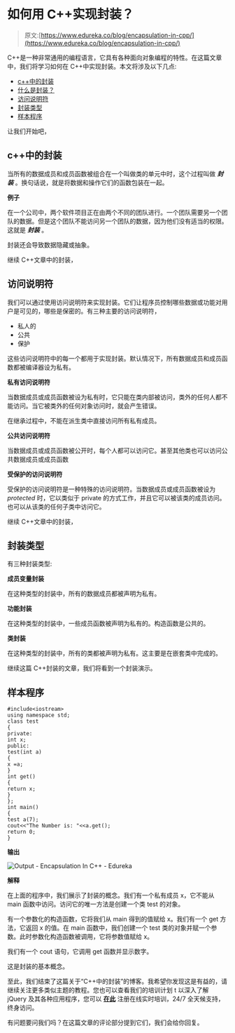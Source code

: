 # 如何用 C++实现封装？

> 原文:[https://www.edureka.co/blog/encapsulation-in-cpp/](https://www.edureka.co/blog/encapsulation-in-cpp/)

C++是一种非常通用的编程语言，它具有各种面向对象编程的特性。在这篇文章中，我们将学习如何在 C++中实现封装。本文将涉及以下几点:

*   [c++中的封装](#EncapsulationInC++)
*   [什么是封装？](#WhatIsEncapsulation?)
*   [访问说明符](#AccessSpecifiers)
*   [封装类型](#TypesOfEncapsulation)
*   [样本程序](#SampleProgram)

让我们开始吧，

## **c++中的封装**

当所有的数据成员和成员函数被组合在一个叫做类的单元中时，这个过程叫做 ***封装*** 。换句话说，就是将数据和操作它们的函数包装在一起。

**例子**

在一个公司中，两个软件项目正在由两个不同的团队进行。一个团队需要另一个团队的数据。但是这个团队不能访问另一个团队的数据，因为他们没有适当的权限。这就是 ***封装*** 。

封装还会导致数据隐藏或抽象。

继续 C++文章中的封装，

## **访问说明符**

我们可以通过使用访问说明符来实现封装。它们让程序员控制哪些数据或功能对用户是可见的，哪些是保密的。有三种主要的访问说明符，

*   私人的
*   公共
*   保护

这些访问说明符中的每一个都用于实现封装。默认情况下，所有数据成员和成员函数都被编译器设为私有。

**私有访问说明符**

当数据成员或成员函数被设为私有时，它只能在类内部被访问，类外的任何人都不能访问。当它被类外的任何对象访问时，就会产生错误。

在继承过程中，不能在派生类中直接访问所有私有成员。

**公共访问说明符**

当数据成员或成员函数被公开时，每个人都可以访问它。甚至其他类也可以访问公共数据成员或成员函数

**受保护的访问说明符**

受保护的访问说明符是一种特殊的访问说明符。当数据成员或成员函数被设为 *protected* 时，它以类似于 private 的方式工作，并且它可以被该类的成员访问。也可以从该类的任何子类中访问它。

继续 C++文章中的封装，

## **封装类型**

有三种封装类型:

**成员变量封装**

在这种类型的封装中，所有的数据成员都被声明为私有。

**功能封装**

在这种类型的封装中，一些成员函数被声明为私有的。构造函数是公共的。

**类封装**

在这种类型的封装中，所有的类都被声明为私有。这主要是在嵌套类中完成的。

继续这篇 C++封装的文章，我们将看到一个封装演示。

## **样本程序**

```
#include<iostream>
using namespace std;
class test
{
private:
int x;
public:
test(int a)
{
x =a;
}
int get()
{
return x;
}
};
int main()
{
test a(7);
cout<<"The Number is: "<<a.get();
return 0;
}

```

**输出**

![Output - Encapsulation In C++ - Edureka](../Images/b9f90028e38054585be98102b526a994.png)

**解释**

在上面的程序中，我们展示了封装的概念。我们有一个私有成员 x，它不能从 main 函数中访问。访问它的唯一方法是创建一个类 test 的对象。

有一个参数化的构造函数，它将我们从 main 得到的值赋给 x。我们有一个 get 方法，它返回 x 的值。在 main 函数中，我们创建一个 test 类的对象并赋一个参数。此时参数化构造函数被调用，它将参数值赋给 x。

我们有一个 cout 语句，它调用 get 函数并显示数字。

这是封装的基本概念。

至此，我们结束了这篇关于“C++中的封装”的博客。我希望你发现这是有益的，请继续关注更多类似主题的教程。您也可以查看我们的培训计划 t 以深入了解 jQuery 及其各种应用程序，您可以 [**在此**](https://www.edureka.co/masters-program/full-stack-developer-training) 注册在线实时培训，24/7 全天候支持，终身访问。

有问题要问我们吗？在这篇文章的评论部分提到它们，我们会给你回复。